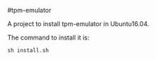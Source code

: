 #tpm-emulator

A project to install tpm-emulator in Ubuntu16.04.

The command to install it is:
```
sh install.sh
```